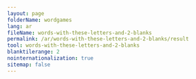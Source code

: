 ```yaml
---
layout: page
folderName: wordgames
lang: ar
fileName: words-with-these-letters-and-2-blanks
permalink: /ar/words-with-these-letters-and-2-blanks/result
tool: words-with-these-letters-and-2-blanks
blanktilerange: 2
nointernationalization: true
sitemap: false 
---
```

